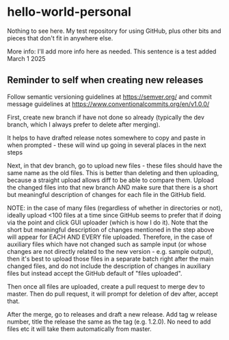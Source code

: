 # hello-world-personal
Nothing to see here. My test repository for using GitHub, plus other bits and pieces that don't fit in anywhere else.

More info: I'll add more info here as needed. This sentence is a test added March 1 2025

## Reminder to self when creating new releases
Follow semantic versioning guidelines at https://semver.org/ and commit message guidelines at https://www.conventionalcommits.org/en/v1.0.0/

First, create new branch if have not done so already (typically the dev branch, which I always prefer to delete after merging).

It helps to have drafted release notes somewhere to copy and paste in when prompted - these will wind up going in several places in the next steps

Next, in that dev branch, go to upload new files - these files should have the same name as the old files. This is better than deleting and then uploading, because a straight upload allows diff to be able to compare them. Upload the changed files into that new branch AND make sure that there is a short but meaningful description of changes for each file in the GitHub field.

NOTE: in the case of many files (regardless of whether in directories or not), ideally upload <100 files at a time since GitHub seems to prefer that if doing via the point and click GUI uploader (which is how I do it). Note that the short but meaningful description of changes mentioned in the step above will appear for EACH AND EVERY file uploaded. Therefore, in the case of auxiliary files which have not changed such as sample input (or whose changes are not directly related to the new version - e.g. sample output), then it's best to upload those files in a separate batch right after the main changed files, and do not include the description of changes in auxiliary files but instead accept the GitHub default of "files uploaded".

Then once all files are uploaded, create a pull request to merge dev to master. Then do pull request, it will prompt for deletion of dev after, accept that.

After the merge, go to releases and draft a new release. Add tag w release number, title the release the same as the tag (e.g. 1.2.0). No need to add files etc it will take them automatically from master.
